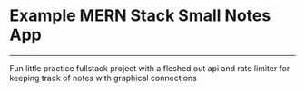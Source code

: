 # Example MERN Stack Small Notes App
---
Fun little practice fullstack project with a fleshed out api and rate limiter for keeping track of notes with graphical connections

